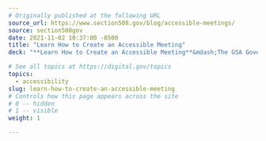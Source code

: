```yaml
---
# Originally published at the following URL
source_url: https://www.section508.gov/blog/accessible-meetings/
source: section508gov
date: 2021-11-02 10:37:00 -0500
title: "Learn How to Create an Accessible Meeting"
deck: "**Learn How to Create an Accessible Meeting**&mdash;The GSA Government-wide IT Accessibility Program publishes guidance on how you can plan your next meeting&mdash;from selecting your venue or online platform, planning for and scheduling accommodations, ensuring the accessibility of meeting documents and materials, meeting management techniques, and more."

# See all topics at https://digital.gov/topics
topics:
  - accessibility
slug: learn-how-to-create-an-accessible-meeting
# Controls how this page appears across the site
# 0 -- hidden
# 1 -- visible
weight: 1

---
```

